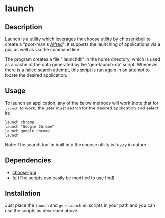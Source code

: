 # launch

## Description

Launch is a utility which leverages the [choose utility by chipsenkbeil](https://github.com/chipsenkbeil/choose) to create a "poor-man's [Alfred](https://www.alfredapp.com/)". It supports the launching of applications via a gui, as well as via the command line.

The program creates a file ".launchdb" in the home directory, which is used as a cache of the data generated by the 'gen-launch-db' script. Whenever there is a failed search attempt, this script is run again in an attempt to locate the desired application.

## Usage

To launch an application, any of the below methods will work (note that for `launch` to work, the user must search for the desired application and select it):
```
launch chrome
launch "Google Chrome"
launch google chrome
launch
```

Note: The search tool in built into the choose utility is fuzzy in nature.

## Dependencies
* [choose-gui](https://www.alfredapp.com/)
* [fd](https://github.com/sharkdp/fd) (The scripts can easily be modified to use find)

## Installation
Just place the `launch` and `gen-launch-db` scripts in your path and you can use the scripts as described above.